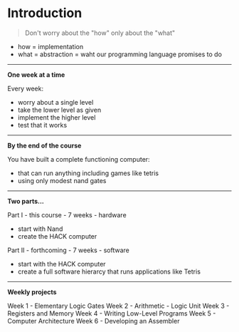 # Introduction

> Don't worry about the "how" only about the "what"

* how = implementation
* what = abstraction = waht our programming language promises to do
----
**One week at a time**

Every week:
* worry about a single level
* take the lower level as given
* implement the higher level
* test that it works
----
**By the end of the course**

You have built a complete functioning computer:
* that can run anything including games like tetris
* using only modest nand gates
----
**Two parts...**

Part I - this course - 7 weeks - hardware
* start with Nand
* create the HACK computer

Part II - forthcoming - 7 weeks - software
* start with the HACK computer
* create a full software hierarcy that runs applications like Tetris
----
**Weekly projects**

Week 1 - Elementary Logic Gates
Week 2 - Arithmetic - Logic Unit
Week 3 - Registers and Memory
Week 4 - Writing Low-Level Programs
Week 5 - Computer Architecture
Week 6 - Developing an Assembler

